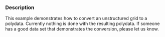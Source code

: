 ### Description
This example demonstrates how to convert an unstructured grid to a polydata. Currently nothing is done with the resulting polydata. If someone has a good data set that demonstrates the conversion, please let us know.
